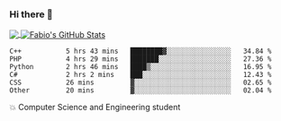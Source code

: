 ### Hi there 👋
<a href="https://github.com/fabiovincenzi/fabiovincenzi">
  <img align="center" src="https://github-readme-stats.vercel.app/api/top-langs/?username=fabiovincenzi&title_color=ffffff&text_color=c9cacc&icon_color=2bbc8a&bg_color=1d1f21&langs_count=3" />
</a>
<a href="https://github.com/fabiovincenzi/fabiovincenzi">
  <img align="center" src="https://github-readme-stats.vercel.app/api?username=fabiovincenzi&show_icons=true&line_height=27&count_private=true&title_color=ffffff&text_color=c9cacc&icon_color=2bbc8a&bg_color=1d1f21" alt="Fabio's GitHub Stats" />
</a>
<!--START_SECTION:waka-->

```text
C++           5 hrs 43 mins   ████████▓░░░░░░░░░░░░░░░░   34.84 %
PHP           4 hrs 29 mins   ███████░░░░░░░░░░░░░░░░░░   27.36 %
Python        2 hrs 46 mins   ████▒░░░░░░░░░░░░░░░░░░░░   16.95 %
C#            2 hrs 2 mins    ███░░░░░░░░░░░░░░░░░░░░░░   12.43 %
CSS           26 mins         ▓░░░░░░░░░░░░░░░░░░░░░░░░   02.65 %
Other         20 mins         ▓░░░░░░░░░░░░░░░░░░░░░░░░   02.04 %
```

<!--END_SECTION:waka-->

:boom: Computer Science and Engineering student
